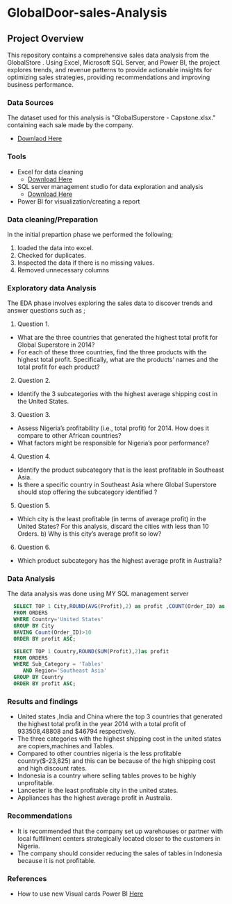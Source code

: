 # GlobalDoor-sales-Analysis
## Project Overview 
This repository contains a comprehensive sales data analysis from  the GlobalStore . Using Excel, Microsoft  SQL Server, and Power BI, the project explores trends, and  revenue patterns to provide actionable insights for optimizing sales strategies, providing recommendations  and improving business performance.

### Data Sources 
The dataset used for this analysis is "GlobalSuperstore - Capstone.xlsx." containing each sale made by the company.
  - [Downlaod Here](https://docs.google.com/spreadsheets/d/1nxESpFzWjlGDMGDVLH69xmDzIl9l6OEq/edit#gid=633280281)

### Tools 
- Excel for data cleaning
   - [Download Here](https://Microsoft.com)
- SQL server management studio for data exploration and analysis
   - [Download Here](https://aka.ms/ssmsfullsetup)
- Power BI for visualization/creating a report


### Data cleaning/Preparation
In the initial prepartion phase we  performed the following;
1. loaded the data into excel.
2. Checked for duplicates.
3. Inspected the data if there is no missing values.
4. Removed unnecessary columns
   
### Exploratory data Analysis
The EDA phase involves exploring the sales data to discover trends and answer questions such as ;
1. Question 1.
- What are the three countries that generated the highest total profit for Global Superstore in 2014?
- For each of these three countries, find the three products with the highest total profit. Specifically,
   what are the products’ names and the total profit for each product?
2. Question 2.
- Identify the 3 subcategories with the highest average shipping cost in the United States.
3. Question 3.
- Assess Nigeria’s profitability (i.e., total profit) for 2014. How does it compare to other African
countries?
- What factors might be responsible for Nigeria’s poor performance? 
4. Question 4.
- Identify the product subcategory that is the least profitable in Southeast Asia.
- Is there a specific country in Southeast Asia where Global Superstore should stop offering the
subcategory identified ?
5. Question 5.
- Which city is the least profitable (in terms of average profit) in the United States? For this analysis,
discard the cities with less than 10 Orders. b) Why is this city’s average profit so low?
6. Question 6.
- Which product subcategory has the highest average profit in Australia?
### Data Analysis
  The data analysis was done using MY SQL management server
  ```SQL
    SELECT TOP 1 City,ROUND(AVG(Profit),2) as profit ,COUNT(Order_ID) as count1 
    FROM ORDERS 
    WHERE Country='United States'
    GROUP BY City 
    HAVING Count(Order_ID)>10
    ORDER BY profit ASC;
 ```
 ```SQL
   SELECT TOP 1 Country,ROUND(SUM(Profit),2)as profit
   FROM ORDERS 
   WHERE Sub_Category = 'Tables'
	  AND Region='Southeast Asia'
   GROUP BY Country
   ORDER BY profit ASC;
 ```
### Results and findings
- United states ,India and China where the top 3 countries that generated the highest total profit in the year 2014 with a total profit of $933508,$48808  and $46794 respectively.
- The three categories with the highest shipping cost in the united states are copiers,machines and Tables.
- Compared to other countries nigeria is the less profitable country($-23,825) and this can be because of the high shipping cost and high discount rates.
- Indonesia is a country where selling tables proves to be highly unprofitable.
- Lancester is the least profitable city in the united states.
- Appliances has the highest average profit in Australia.

### Recommendations
  - It is recommended that the company set up warehouses or partner with local fulfillment centers  strategically located closer to the  customers in Nigeria.
  - The company should consider reducing the sales of tables in Indonesia because it is not profitable.

### References
- How to use new Visual cards Power BI [Here](https://youtu.be/jvwT1KS86dU?si=dyRlhHi_uKZdFf_Y)
  
  

